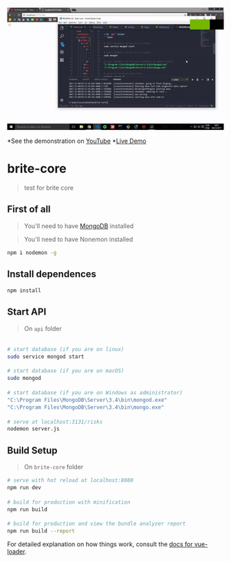![screenshot](usage.gif?raw=true "screenshot")

*See the demonstration on [YouTube](https://youtu.be/tvi4XGZeZ8Q)
*[Live Demo](http://lucao.online)
# brite-core

> test for brite core


## First of all
> You'll need to have [MongoDB](https://docs.mongodb.com/manual/installation/) installed

> You'll need to have Nonemon installed
```bash
npm i nodemon -g
```

## Install dependences
```bash
npm install
```

## Start API

> On `api` folder
```bash

# start database (if you are on linux)
sudo service mongod start

# start database (if you are on macOS)
sudo mongod

# start database (if you are on Windows as administrator)
"C:\Program Files\MongoDB\Server\3.4\bin\mongod.exe"
"C:\Program Files\MongoDB\Server\3.4\bin\mongo.exe"

# serve at localhost:3131/risks
nodemon server.js
```

## Build Setup
> On `brite-core` folder
``` bash
# serve with hot reload at localhost:8080
npm run dev

# build for production with minification
npm run build

# build for production and view the bundle analyzer report
npm run build --report
```

For detailed explanation on how things work, consult the [docs for vue-loader](http://vuejs.github.io/vue-loader).
